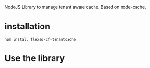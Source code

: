 NodeJS Library to manage tenant aware cache.
Based on node-cache.

# installation
    npm install flexso-cf-tenantcache

# Use the library
   
```javascript
 
    
```
